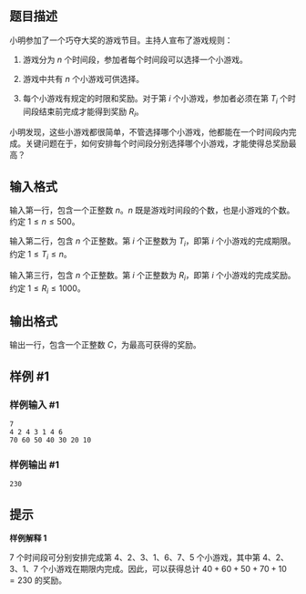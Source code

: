 ## 题目描述

小明参加了一个巧夺大奖的游戏节目。主持人宣布了游戏规则：

1. 游戏分为 $n$ 个时间段，参加者每个时间段可以选择一个小游戏。

2. 游戏中共有 $n$ 个小游戏可供选择。

3. 每个小游戏有规定的时限和奖励。对于第 $i$ 个小游戏，参加者必须在第 $T_i$ 个时间段结束前完成才能得到奖励 $R_i$。

小明发现，这些小游戏都很简单，不管选择哪个小游戏，他都能在一个时间段内完成。关键问题在于，如何安排每个时间段分别选择哪个小游戏，才能使得总奖励最高？

## 输入格式

输入第一行，包含一个正整数 $n$。$n$ 既是游戏时间段的个数，也是小游戏的个数。约定 $1\le n\le500$。

输入第二行，包含 $n$ 个正整数。第 $i$ 个正整数为 $T_i$，即第 $i$ 个小游戏的完成期限。约定 $1\le T_i\le n$。

输入第三行，包含 $n$ 个正整数。第 $i$ 个正整数为 $R_i$，即第 $i$ 个小游戏的完成奖励。约定 $1\le R_i\le 1000$。

## 输出格式

输出一行，包含一个正整数 $C$，为最高可获得的奖励。

## 样例 #1

### 样例输入 #1

```
7
4 2 4 3 1 4 6
70 60 50 40 30 20 10
```

### 样例输出 #1

```
230
```

## 提示

**样例解释 1**

$7$ 个时间段可分别安排完成第 4、2、3、1、6、7、5 个小游戏，其中第 4、2、3、1、7 个小游戏在期限内完成。因此，可以获得总计 $40+60+50+70+10=230$ 的奖励。
